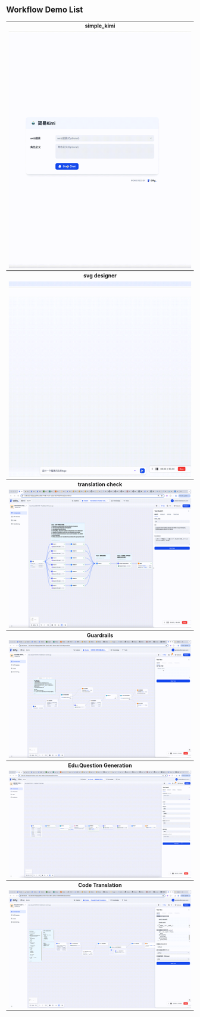 ## Workflow Demo List

<table>
  <tr>
    <th>simple_kimi</th>
  </tr>
  <tr>
    <td><img src="./gif/kimi.gif" alt="GIF 1"></td>
  </tr>
  <tr>
    <th>svg designer</th>
  </tr>
  <tr>
    <td><img src="./gif/svg designer.gif" alt="GIF 2"></td>
  </tr>
  <tr>
    <th>translation check</th>
  </tr>
  <tr>
    <td><img src="./gif/translation_check.gif" alt="GIF 3"></td>
  </tr>
  <tr>
    <th>Guardrails</th>
  </tr>
  <tr>
    <td><img src="./gif/guardrails.gif" alt="GIF 4"></td>
  </tr>
  <tr>
    <th>Edu:Question Generation</th>
  </tr>
  <tr>
    <td><img src="./gif/education.gif" alt="GIF 5"></td>
  </tr>
  <tr>
    <th>Code Translation</th>
  </tr>
  <tr>
    <td><img src="./gif/code_translation.gif" alt="GIF 6"></td>
  </tr>
</table>
